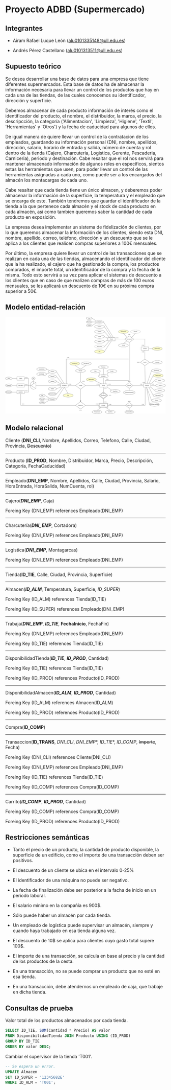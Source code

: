 # Proyecto ADBD (Supermercado)

## Integrantes

- Airam Rafael Luque León (alu0101335148@ull.edu.es)

- Andrés Pérez Castellano (alu0101313511@ull.edu.es)

## Supuesto teórico

Se desea desarrollar una base de datos para una empresa que tiene diferentes supermercados. Esta 
base de datos ha de almacenar la información necesaria para llevar un control de los productos que 
hay en cada una de las tiendas, de las cuales conocemos su identificador, dirección y superficie. 

Debemos almacenar de cada producto información de interés como el identificador del producto, el 
nombre, el distribuidor, la marca, el precio, la descripcción, la categoría ('Alimentacion', 
'Limpieza', 'Higiene', 'Textil', 'Herramientas' y 'Otros') y la fecha de caducidad para algunos de
ellos.

De igual manera de quiere llevar un control de la contratacion de los empleados, guardando su 
información personal (DNI, nombre, apellidos, dirección, salario, horario de entrada y salida, 
número de cuenta y rol dentro de la tienda (Cajero, Charcuteria, Logistica, Gerente, Pescaderia, 
Carniceria), periodo y destinación. Cabe resaltar que el rol nos servirá para mantener almacenado 
información de algunos roles en específicos, sientos estas las herramientas que usen, para poder 
llevar un control de las herramientas asignadas a cada uno, como puede ser a los encargados del 
almacén los montacargas de cada uno.

Cabe resaltar que cada tienda tiene un único almacen, y deberemos poder almacenar la información de 
la superficie, la temperatura y el empleado que se encarga de este. También tendremos que guardar 
el identificador de la tienda a la que pertenece cada almacén y el stock de cada producto en cada 
almacén, así como tambíen queremos saber la cantidad de cada producto en exposición.

La empresa desea implementar un sistema de fidelización de clientes, por lo que queremos almacenar
la información de los clientes, siendo esta DNI, nombre, apellido, correo, teléfono, dirección y
un descuento que se le aplica a los clientes que realicen compras superiores a 100€ mensuales.

Por último, la empresa quiere llevar un control de las transacciones que se realizan en cada una de
las tiendas, almacenando el identificador del cliente que la ha realizado, el cajero que ha 
gestionado la compra, los productos comprados, el importe total, un identificador de la compra y la 
fecha de la misma. Todo esto servirá a su vez para aplicar el sistemas de descuento a los clientes 
que en caso de que realizen compras de más de 100 euros mensuales, se les aplicará un descuento de
10€ en su próxima compra superior a 50€.

## Modelo entidad-relación

![Modelo entidad-relación](./img/DiagramaER.png)

## Modelo relacional

Cliente (**DNI_CLI**, Nombre, Apellidos, Correo, Telefono, Calle, Ciudad, Provincia, ~~Descuento~~)

---

Producto (**ID_PROD**, Nombre, Distribuidor, Marca, Precio, Descripción, Categoría, FechaCaducidad)

---

Empleado(**DNI_EMP**, Nombre, Apellidos, Calle, Ciudad, Provincia, Salario, HoraEntrada, HoraSalida, NumCuenta, rol)

---

Cajero(***DNI_EMP***, Caja)<br>

Foreing Key (DNI_EMP) references Empleado(DNI_EMP)

---

Charcutería(***DNI_EMP***, Cortadora)<br>

Foreing Key (DNI_EMP) references Empleado(DNI_EMP)

---

Logistica(***DNI_EMP***, Montagarcas)<br>

Foreing Key (DNI_EMP) references Empleado(DNI_EMP)

---

Tienda(**ID_TIE**, Calle, Ciudad, Provincia, Superficie)

---

Almacen(***ID_ALM***, Temperatura, Superficie, *ID_SUPER*)<br>

Foreing Key (ID_ALM) references Tienda(ID_TIE)

Foreing Key (ID_SUPER) references Empleado(DNI_EMP)

---

Trabaja(***DNI_EMP***, ***ID_TIE***, **FechaInicio**, FechaFin)<br>

Foreing Key (DNI_EMP) references Empleado(DNI_EMP)<br>

Foreing Key (ID_TIE) references Tienda(ID_TIE)

---

DisponibilidadTienda(***ID_TIE***, ***ID_PROD***, Cantidad)<br>

Foreing Key (ID_TIE) references Tienda(ID_TIE)<br>

Foreing Key (ID_PROD) references Producto(ID_PROD)

---

DisponibilidadAlmacen(***ID_ALM***, ***ID_PROD***, Cantidad)<br>

Foreing Key (ID_ALM) references Almacen(ID_ALM)<br>

Foreing Key (ID_PROD) references Producto(ID_PROD)

---

Compra(**ID_COMP**)

---

Transaccion(**ID_TRANS**, *DNI_CLI*, *DNI_EMP**, *ID_TIE**, *ID_COMP*, ~~Importe~~, Fecha)<br>

Foreing Key (DNI_CLI) references Cliente(DNI_CLI)

Foreing Key (DNI_EMP) references Empleado(DNI_EMP)

Foreing Key (ID_TIE) references Tienda(ID_TIE)<br>

Foreing Key (ID_COMP) references Compra(ID_COMP)

---

Carrito(***ID_COMP***, ***ID_PROD***, Cantidad)

Foreing Key (ID_COMP) references Compra(ID_COMP)

Foreing Key (ID_PROD) references Producto(ID_PROD)


## Restricciones semánticas

- Tanto el precio de un producto, la cantidad de producto disponible, la superficie de un edificio, como el importe de una transacción deben ser positivos.

- El descuento de un cliente se ubica en el intervalo 0-25%

- El identificador de una máquina no puede ser negativo.

- La fecha de finalización debe ser posterior a la facha de inicio en un periodo laboral.

- El salario mínimo en la compañía es 900$.

- Sólo puede haber un almacén por cada tienda.

- Un empleado de logística puede supervisar un almacén, siempre y cuando haya trabajado en esa tienda alguna vez.

- El descuento de 10$ se aplica para clientes cuyo gasto total supere 100$.

- El importe de una transacción, se calcula en base al precio y la cantidad de los productos de la cesta.

- En una transacción, no se puede comprar un producto que no esté en esa tienda.

- En una transacción, debe atendernos un empleado de caja, que trabaje en dicha tienda.


## Consultas de prueba

Valor total de los productos almacenados por cada tienda.
```sql
SELECT ID_TIE, SUM(Cantidad * Precio) AS valor
FROM DisponibilidadTienda JOIN Producto USING (ID_PROD)
GROUP BY ID_TIE
ORDER BY valor DESC;
```

Cambiar el supervisor de la tienda 'T001'.
```sql
-- Se espera un error.
UPDATE Almacen
SET ID_SUPER = '12345682E'
WHERE ID_ALM = 'T001';
```
